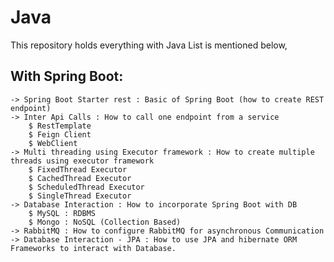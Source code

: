 # Java

This repository holds everything with Java List is mentioned below,

## With Spring Boot: 
	-> Spring Boot Starter rest : Basic of Spring Boot (how to create REST endpoint)
	-> Inter Api Calls : How to call one endpoint from a service 
		$ RestTemplate
		$ Feign Client
		$ WebClient
	-> Multi threading using Executor framework : How to create multiple threads using executor framework
		$ FixedThread Executor
		$ CachedThread Executor
		$ ScheduledThread Executor
		$ SingleThread Executor
	-> Database Interaction : How to incorporate Spring Boot with DB
		$ MySQL : RDBMS
		$ Mongo : NoSQL (Collection Based)
	-> RabbitMQ : How to configure RabbitMQ for asynchronous Communication
	-> Database Interaction - JPA : How to use JPA and hibernate ORM Frameworks to interact with Database.